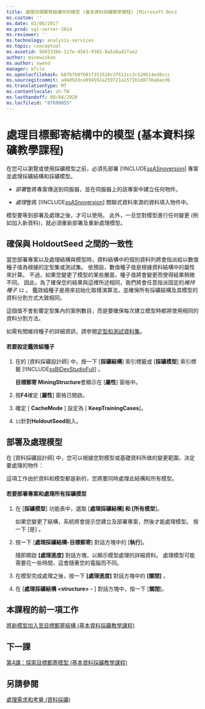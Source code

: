 ```yaml
---
title: 處理目標郵寄結構中的模型 (基本資料採礦教學課程) |Microsoft Docs
ms.custom: ''
ms.date: 03/06/2017
ms.prod: sql-server-2014
ms.reviewer: ''
ms.technology: analysis-services
ms.topic: conceptual
ms.assetid: 9d8233bb-117e-4563-9302-8a5a8ad1fae2
author: minewiskan
ms.author: owend
manager: kfile
ms.openlocfilehash: b8fb7b9f601f351520c3f611cc3c520614ed8ccc
ms.sourcegitcommit: ad4d92dce894592a259721a1571b1d8736abacdb
ms.translationtype: MT
ms.contentlocale: zh-TW
ms.lasthandoff: 08/04/2020
ms.locfileid: "87699055"
---
```

# <a name="processing-models-in-the-targeted-mailing-structure-basic-data-mining-tutorial"></a>處理目標郵寄結構中的模型 (基本資料採礦教學課程)
  在您可以瀏覽或使用採礦模型之前，必須先部署 [!INCLUDE[ssASnoversion](../includes/ssasnoversion-md.md)] 專案並處理採礦結構和採礦模型。  
  
-   *部署*會將專案傳送到伺服器，並在伺服器上的該專案中建立任何物件。  
  
-   *處理*會將 [!INCLUDE[ssASnoversion](../includes/ssasnoversion-md.md)] 關聯式資料來源的資料填入物件中。  
  
 模型要等到部署及處理之後，才可以使用。 此外，一旦您對模型進行任何變更 (例如加入新資料)，就必須重新部署及重新處理模型。  
  
## <a name="ensuring-consistency-with-holdoutseed"></a>確保與 HoldoutSeed 之間的一致性  
 當您部署專案以及處理結構與模型時，資料結構中的個別資料列將會指派給以數值種子值為根據的定型集或測試集。 依預設，數值種子值是根據資料結構中的屬性來計算。 不過，如果您變更了模型的某些層面，種子值將會變更而使得結果稍微不同。 因此，為了確保您的結果與這裡所述相同，我們將會任意指派固定的*維持種子* `12` 。 鑑效組種子是用來初始化取樣演算法，並確保所有採礦結構及其模型的資料分割方式大致相同。  
  
 這個值不會影響定型集內的案例數目，而是要確保每次建立模型時都將使用相同的資料分割方法。  
  
 如需有關維持種子的詳細資訊，請參閱[定型和測試資料集](../../2014/analysis-services/data-mining/training-and-testing-data-sets.md)。  
  
#### <a name="to-set-the-holdout-seed"></a>若要設定鑑效組種子  
  
1.  在的 [資料採礦設計師] 中，按一下 [**採礦結構**] 索引標籤或 [**採礦模型**] 索引標籤 [!INCLUDE[ssBIDevStudioFull](../includes/ssbidevstudiofull-md.md)] 。  
  
     **目標郵寄 MiningStructure**會顯示在 [**屬性**] 窗格中。  
  
2.  按**F4**確定 [**屬性**] 窗格已開啟。  
  
3.  確定 [ **CacheMode** ] 設定為 [ **KeepTrainingCases**]。  
  
4.  `12`針對**HoldoutSeed**輸入。  
  
## <a name="deploying-and-processing-the-models"></a>部署及處理模型  
 在 [資料採礦設計師] 中，您可以根據您對模型或基礎資料所做的變更範圍，決定要處理的物件：  
  
 這項工作由於資料和模型都是新的，您將要同時處理此結構和所有模型。  
  
#### <a name="to-deploy-the-project-and-process-all-the-mining-models"></a>若要部署專案和處理所有採礦模型  
  
1.  在 [**採礦模型**] 功能表中，選取 [**處理採礦結構] 和 [所有模型**]。  
  
     如果您變更了結構，系統將會提示您建立及部署專案，然後才能處理模型。 按一下 [是] 。  
  
2.  按一下 [**處理採礦結構-目標郵寄**] 對話方塊中的 [**執行**]。  
  
     隨即開啟 **[處理進度]** 對話方塊，以顯示模型處理的詳細資料。 處理模型可能需要花一些時間，這會隨著您的電腦而不同。  
  
3.  在模型完成處理之後，按一下 **[處理進度]** 對話方塊中的 **[關閉]** 。  
  
4.  在 [**處理採礦結構 \<structure> -** ] 對話方塊中，按一下 [**關閉**]。  
  
## <a name="previous-task-in-lesson"></a>本課程的前一項工作  
 [將新模型加入至目標郵寄結構 &#40;基本資料採礦教學課程&#41;](../../2014/tutorials/adding-new-models-to-the-targeted-mailing-structure-basic-data-mining-tutorial.md)  
  
## <a name="next-lesson"></a>下一課  
 [第4課：探索目標郵寄模型 &#40;基本資料採礦教學課程&#41;](../../2014/tutorials/lesson-4-exploring-the-targeted-mailing-models-basic-data-mining-tutorial.md)  
  
## <a name="see-also"></a>另請參閱  
 [處理需求和考量 (資料採礦)](../../2014/analysis-services/data-mining/processing-requirements-and-considerations-data-mining.md)  
  
  

